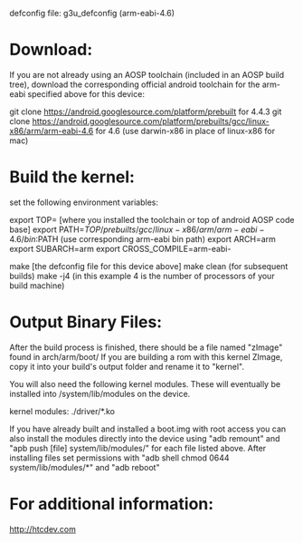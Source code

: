 defconfig file: g3u_defconfig  (arm-eabi-4.6)

Download:
=========
If you are not already using an AOSP toolchain (included in an AOSP build tree), download the corresponding official android toolchain for the arm-eabi specified above for this device:
        
git clone https://android.googlesource.com/platform/prebuilt  for 4.4.3
git clone https://android.googlesource.com/platform/prebuilts/gcc/linux-x86/arm/arm-eabi-4.6  for 4.6 
(use darwin-x86 in place of linux-x86 for mac)

Build the kernel:
=================
set the following environment variables:

export TOP= [where you installed the toolchain or top of android AOSP code base]
export PATH=$TOP/prebuilts/gcc/linux-x86/arm/arm-eabi-4.6/bin:$PATH (use corresponding arm-eabi bin path)
export ARCH=arm
export SUBARCH=arm
export CROSS_COMPILE=arm-eabi-

make [the defconfig file for this device above]
make clean  (for subsequent builds)
make -j4    (in this example 4 is the number of processors of your build machine)

Output Binary Files:
====================
After the build process is finished, there should be a file named "zImage" found in arch/arm/boot/
If you are building a rom with this kernel ZImage, copy it into your build's output folder and rename it to "kernel".

You will also need the following kernel modules. These will eventually be installed into /system/lib/modules on the device.

kernel modules:
./driver/*.ko

If you have already built and installed a boot.img with root access you can also install the modules directly into the device using "adb remount" and "apb push [file] system/lib/modules/" for each file listed above. After installing files set permissions with "adb shell chmod 0644 system/lib/modules/*" and "adb reboot"

For additional information:
=========================== 
http://htcdev.com
